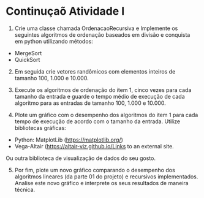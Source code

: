 # Continuçaõ Atividade I

1. Crie uma classe chamada OrdenacaoRecursiva e Implemente os seguintes algoritmos de ordenação baseados em divisão e conquista em python utilizando métodos:

- MergeSort
- QuickSort

2. Em seguida crie vetores randômicos com elementos inteiros de tamanho 100, 1.000 e 10.000.

3. Execute os algoritmos de ordenação do item 1, cinco vezes para cada tamanho da entrada e guarde o tempo médio de execução de cada algoritmo para as entradas de tamanho 100, 1.000 e 10.000.

4. Plote um gráfico com o desempenho dos algoritmos do item 1 para cada tempo de execução de acordo com o tamanho da entrada. Utilize bibliotecas gráficas:

- Python: MatplotLib (https://matplotlib.org/)
- Vega-Altair (https://altair-viz.github.io/Links to an external site.

Ou outra biblioteca de visualização de dados do seu gosto.

5. Por fim, plote um novo gráfico comparando o desempenho dos algoritmos lineares (da parte 01 do projeto) e recursivos implementados. Analise este novo gráfico e interprete os seus resultados de maneira técnica.